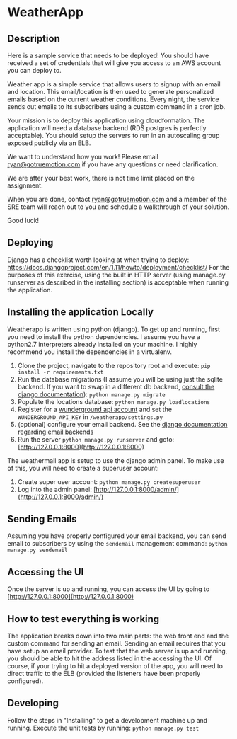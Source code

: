 # WeatherApp

## Description
Here is a sample service that needs to be deployed! You should have received a set of credentials that will give you access to an AWS account you can deploy to.

Weather app is a simple service that allows users to signup with an email and location. This email/location is then used to generate personalized emails based on the current weather conditions. Every night, the service sends out emails to its subscribers using a custom command in a cron job.

Your mission is to deploy this application using cloudformation. The application will need a database backend (RDS postgres is perfectly acceptable). You should setup the servers to run in an autoscaling group exposed publicly via an ELB.

We want to understand how you work! Please email ryan@gotruemotion.com if you have any questions or need clarification.

We are after your best work, there is not time limit placed on the assignment.

When you are done, contact ryan@gotruemotion.com and a member of the SRE team will reach out to you and schedule a walkthrough of your solution.

Good luck!

## Deploying

Django has a checklist worth looking at when trying to deploy: https://docs.djangoproject.com/en/1.11/howto/deployment/checklist/
For the purposes of this exercise, using the built in HTTP server (using manage.py runserver as described in the installing section) is acceptable when running the application.

## Installing the application Locally
Weatherapp is written using python (django). To get up and running, first you need to install the python dependencies. I assume you
have a python2.7 interpreters already installed on your machine. I highly recommend you install the dependencies in a virtualenv.
1. Clone the project, navigate to the repository root and execute: `pip install -r requirements.txt`
2. Run the database migrations (I assume you will be using just the sqlite backend. If you want to swap in a different db backend, [consult
the django documentation](https://docs.djangoproject.com/en/1.11/ref/databases/#connecting-to-the-database)): `python manage.py migrate`
3. Populate the locations database: `python manage.py loadlocations`
4. Register for a [wunderground api account](https://www.wunderground.com/weather/api) and set the `WUNDERGROUND_API_KEY` in `/weatherapp/settings.py`
5. (optional) configure your email backend. See the [django documentation regarding email backends](https://docs.djangoproject.com/en/1.11/topics/email/)
6. Run the server `python manage.py runserver` and goto: [http://127.0.0.1:8000](http://127.0.0.1:8000)

The weathermail app is setup to use the django admin panel. To make use of this, you will need to create a superuser account:
1. Create super user account: `python manage.py createsuperuser`
2. Log into the admin panel: [http://127.0.0.1:8000/admin/](http://127.0.0.1:8000/admin/)

## Sending Emails
Assuming you have properly configured your email backend, you can send email to subscribers by using the `sendemail` management command:
`python manage.py sendemail`

## Accessing the UI
Once the server is up and running, you can access the UI by going to [http://127.0.0.1:8000](http://127.0.0.1:8000)

## How to test everything is working

The application breaks down into two main parts: the web front end and the custom command for sending an email. Sending an email requires that you have setup an email provider.
To test that the web server is up and running, you should be able to hit the address listed in the accessing the UI. Of course, if your trying to hit a deployed version of the app, you will need to direct traffic to the ELB (provided the listeners have been properly configured).

## Developing
Follow the steps in "Installing" to get a development machine up and running. Execute the unit tests by running: `python manage.py test`


